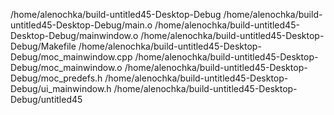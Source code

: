 /home/alenochka/build-untitled45-Desktop-Debug
/home/alenochka/build-untitled45-Desktop-Debug/main.o
/home/alenochka/build-untitled45-Desktop-Debug/mainwindow.o
/home/alenochka/build-untitled45-Desktop-Debug/Makefile
/home/alenochka/build-untitled45-Desktop-Debug/moc_mainwindow.cpp
/home/alenochka/build-untitled45-Desktop-Debug/moc_mainwindow.o
/home/alenochka/build-untitled45-Desktop-Debug/moc_predefs.h
/home/alenochka/build-untitled45-Desktop-Debug/ui_mainwindow.h
/home/alenochka/build-untitled45-Desktop-Debug/untitled45
          
